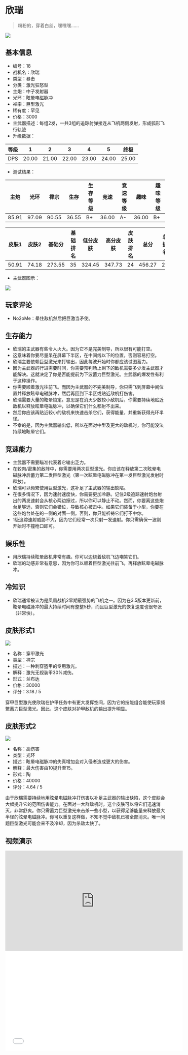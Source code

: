 # 欣瑞

> 粉粉的，穿着白丝，嘿嘿嘿……

<img src="/ships/ship_18.png" style={{zoom:1}}/>

## 基本信息

- 编号：18
- 战机名：欣瑞
- 类型：暴击
- 分类：激光狂怒型
- 主炮：中子发射器
- 光环：眩晕电磁脉冲
- 禅宗：巨型激光
- 稀有度：罕见
- 价格：3000
- 主武器描述：每组2发，一共3组的追踪射弹接连从飞机两侧发射，形成弧形飞行轨迹
- 升级数据：

| 等级 | 1 | 2 | 3 | 4 | 5 | 终极 |
|--|--|--|--|--|--|--|
| DPS | 20.00 | 21.00 | 22.00 | 23.00 | 24.00 | 25.00 |

- 测试结果：

| 主炮 | 光环 | 禅宗 | 生存 | 生存等级 | 竞速 | 竞速等级 | 趣味 | 趣味等级 |
|--|--|--|--|--|--|--|--|--|
| 85.91 | 97.09 | 90.55 | 36.55 | B+ | 36.00 | A- | 36.00 | B+ |

| 皮肤1 | 皮肤2 | 基础分 | 基础排名 | 低分皮肤 | 高分皮肤 | 皮肤排名 | 总分 | 总排名 |
|--|--|--|--|--|--|--|--|--|
| 50.91 | 74.18 | 273.55 | 35 | 324.45 | 347.73 | 24 | 456.27 | 23 |

- 主武器图示：

<img src="/illustration/main_18.gif" style={{zoom:1}}/>

## 玩家评论

- No2oMe：晕住敌机然后把巨激当矛使。

## 生存能力

- 欣瑞的主武器有些令人火大。因为它不是完美制导，所以很有可能打空。
- 这意味着你要尽量呆在屏幕下半区，在中间线以下的位置，否则容易打空。
- 欣瑞主要依赖巨型激光来打输出，因此每波开始时你都应该试图蓄力。
- 因为主武器的行进需要时间，你需要预判场上剩下的敌机需要多少发主武器才能解决。这就决定了你是否能提前为下波蓄力巨型激光。主武器的爆发性有利于这种操作。
- 你需要顺着激光往前飞。而因为主武器的不完美制导，你只需飞到屏幕中间位置并释放眩晕电磁脉冲，然后再回到下半区或贴近敌机打伤害。
- 欣瑞需要大量的眩晕锁定。意思是在消灭少数较小敌机后，你需要持续地贴近敌机以释放眩晕电磁脉冲，以确保它们什么都射不出来。
- 然后你应该再贴近较小的敌机来快速击杀它们，获得能量，并重新获得光环半径。
- 不幸的是，因为主武器输出低，所以在面对中型及更大的敌机时，你可能没法持续地眩晕它们。

## 竞速能力

- 主武器不需要瞄准代表着它输出乏力。
- 在较肉/密集的敌阵中，你需要用两次巨型激光。你应该在释放第二次眩晕电磁脉冲后蓄力第二发巨型激光（第一次眩晕电磁脉冲在第一发巨型激光发射时释放）。
- 欣瑞可以频繁使用巨型激光，这补足了主武器的输出缺陷。
- 在很多情况下，因为速射速度快，你需要更加冷静。记住2级追踪速射炮台射出的两发速射会从核心两边擦过，所以你可以静止不动。然而，你要离这些炮台足够远，否则它们会错位，导致核心被击中。如果它们装备于小型，你要在这些炮台处在的一侧的对面一侧。否则，你只能祈祷它们打不中你。
- 1级追踪速射威胁不大，因为它们经常一次只射一发速射。你只需确保一波刚开始时不撞枪口即可。

## 娱乐性

- 用欣瑞持续眩晕敌机非常有趣。你可以边绕着敌机飞边嘲笑它们。
- 欣瑞的动感非常有意思，因为你可以顺着巨型激光往前飞，再释放眩晕电磁脉冲。

## 冷知识

- 欣瑞通常被认为是凤凰战机2早期最强势的飞机之一。因为在3.5版本更新前，眩晕电磁脉冲的最大持续时间有整整5秒，而且巨型激光的恢复速度也很夸张（非常快）。

## 皮肤形式1

<img src="/ships/ship_18_apex_1.png" style={{zoom:1}}/>

- 名称：穿甲激光
- 类型：禅宗
- 描述：一种刺穿盔甲的专用激光。
- 解释：激光无视装甲30%减伤。
- 形式：兰布达
- 价格：30000
- 评分：3.18 / 5

穿甲巨型激光使欣瑞在护甲任务中有更大发挥空间，因为它的技能组合能使玩家频繁蓄力巨型激光。因此，这个皮肤对护甲敌机的输出提升明显。

## 皮肤形式2

<img src="/ships/ship_18_apex_2.png" style={{zoom:1}}/>

- 名称：高伤害
- 类型：光环
- 描述：眩晕电磁脉冲的失真增加会对入侵者造成更大的伤害。
- 解释：最大伤害由10提升至15。
- 形式：陶
- 价格：40000
- 评分：4.64 / 5

由于欣瑞需要持续地用眩晕电磁脉冲打伤害以补足主武器的输出缺陷，这个皮肤会大幅提升它的范围伤害能力。在面对一大群敌机时，这个皮肤可以将它们迅速消灭，非常舒爽。你只需蓄力巨型激光来击杀一些小型，以获得足够能量来释放最大半径的眩晕电磁脉冲。你可以重复这样做，不知不觉中敌机已被全部消灭。唯一问题巨型激光可能会来不及冷却，因为杀敌太快了。

## 视频演示

<iframe width="560" height="315" src="https://www.youtube.com/embed/gTf3xwTqOM8?si=qRllmnLVL8yx-v-I" title="YouTube video player" frameborder="0" allow="accelerometer; autoplay; clipboard-write; encrypted-media; gyroscope; picture-in-picture; web-share" referrerpolicy="strict-origin-when-cross-origin" allowfullscreen></iframe>

<br/>

<iframe width="560" height="315" src="//player.bilibili.com/player.html?aid=362349953&bvid=BV1k94y167vC&cid=1236687218&p=1&autoplay=false" scrolling="no" border="0" frameborder="no" allow="accelerometer; autoplay; clipboard-write; encrypted-media; gyroscope; picture-in-picture; web-share" framespacing="0" allowfullscreen="true"> </iframe>